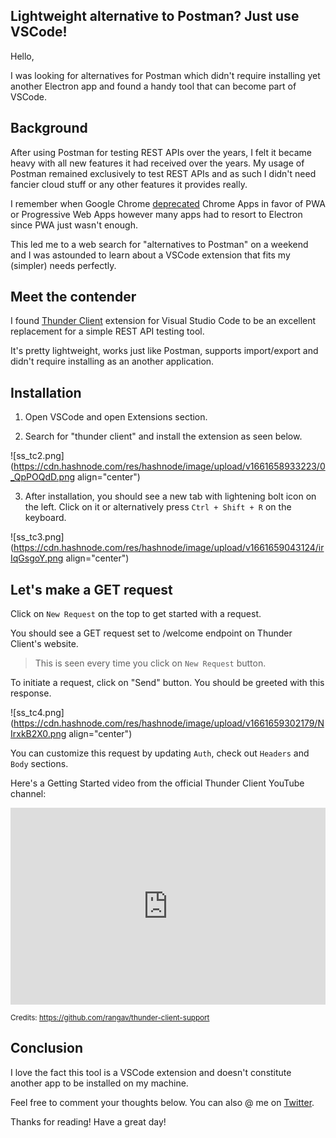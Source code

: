 ## Lightweight alternative to Postman? Just use VSCode!

Hello,

I was looking for alternatives for Postman which didn't require installing yet another Electron app and found a handy tool that can become part of VSCode.

## Background

After using Postman for testing REST APIs over the years, I felt it became heavy with all new features it had received over the years. My usage of Postman remained exclusively to test REST APIs and as such I didn't need fancier cloud stuff or any other features it provides really. 

I remember when Google Chrome [deprecated](https://arstechnica.com/gadgets/2017/12/google-shuts-down-the-apps-section-of-the-chrome-web-store/) Chrome Apps in favor of PWA or Progressive Web Apps however many apps had to resort to Electron since PWA just wasn't enough.

This led me to a web search for "alternatives to Postman" on a weekend and I was astounded to learn about a VSCode extension that fits my (simpler) needs perfectly.

## Meet the contender

I found [Thunder Client](https://marketplace.visualstudio.com/items?itemName=rangav.vscode-thunder-client) extension for Visual Studio Code to be an excellent replacement for a simple REST API testing tool.

It's pretty lightweight, works just like Postman, supports import/export and didn't require installing as an another application.

## Installation

1. Open VSCode and open Extensions section.

2. Search for "thunder client" and install the extension as seen below.

![ss_tc2.png](https://cdn.hashnode.com/res/hashnode/image/upload/v1661658933223/0_QpPOQdD.png align="center")

3. After installation, you should see a new tab with lightening bolt icon on the left. Click on it or alternatively press `Ctrl + Shift + R` on the keyboard.

![ss_tc3.png](https://cdn.hashnode.com/res/hashnode/image/upload/v1661659043124/irIqGsgoY.png align="center")

## Let's make a GET request

Click on `New Request` on the top to get started with a request.

You should see a GET request set to /welcome endpoint on Thunder Client's website.

> This is seen every time you click on `New Request` button.

To initiate a request, click on "Send" button. You should be greeted with this response.

![ss_tc4.png](https://cdn.hashnode.com/res/hashnode/image/upload/v1661659302179/NIrxkB2X0.png align="center")

You can customize this request by updating `Auth`, check out `Headers` and `Body` sections.

Here's a Getting Started video from the official Thunder Client YouTube channel:

<iframe width="560" height="315" src="https://www.youtube.com/embed/NKZ0ahNbmak" title="YouTube video player" frameborder="0" style="width:100%" allow="accelerometer; autoplay; clipboard-write; encrypted-media; gyroscope; picture-in-picture" allowfullscreen></iframe> 

<sup>Credits: https://github.com/rangav/thunder-client-support</sup>

## Conclusion

I love the fact this tool is a VSCode extension and doesn't constitute another app to be installed on my machine.

Feel free to comment your thoughts below. You can also @ me on [Twitter](https://twitter.com/shanmukhateja94).

Thanks for reading! Have a great day!